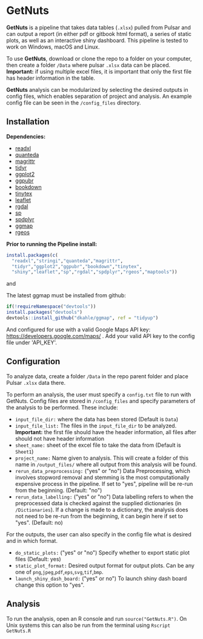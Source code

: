 # GetNuts

**GetNuts** is a pipeline that takes data tables (`.xlsx`) pulled from Pulsar and can output a report (in either pdf or gitbook html format), a series of static plots, as well as an interactive shiny dashboard. This pipeline is tested to work on Windows, macOS and Linux.

To use **GetNuts**, download or clone the repo to a folder on your computer, then create a folder `/Data` where pulsar `.xlsx` data can be placed. **Important:** if using multiple excel files, it is important that only the first file has header information in the table.

**GetNuts** analysis can be modularized by selecting the desired outputs in config files, which enables separation of project and analysis.  An example config file can be seen in the `/config_files` directory.

## Installation

**Dependencies:**

* [readxl](https://github.com/tidyverse/readxl)
* [quanteda](https://github.com/quanteda/quanteda)
* [magrittr](https://github.com/tidyverse/magrittr)
* [tidyr](https://cran.r-project.org/web/packages/tidyr/index.html)
* [ggplot2](https://ggplot2.tidyverse.org/)
* [ggpubr](http://www.sthda.com/english/rpkgs/ggpubr/)
* [bookdown](https://github.com/rstudio/bookdown)
* [tinytex](https://yihui.name/tinytex/)
* [leaflet](https://rstudio.github.io/leaflet/)
* [rgdal](https://cran.r-project.org/web/packages/rgdal/index.html)
* [sp](https://cran.r-project.org/web/packages/sp/index.html)
* [spdplyr](https://cran.r-project.org/web/packages/spdplyr/index.html)
* [ggmap](https://github.com/dkahle/ggmap)
* [rgeos](https://cran.r-project.org/web/packages/rgeos/index.html)

**Prior to running the Pipeline install:**

```r
install.packages(c(
  "readxl","stringi","quanteda","magrittr",
  "tidyr","ggplot2","ggpubr","bookdown","tinytex",
  "shiny","leaflet","sp","rgdal","spdplyr","rgeos","maptools"))
```

and

The latest ggmap must be installed from github:

```r
if(!requireNamespace("devtools"))
install.packages("devtools")
devtools::install_github("dkahle/ggmap", ref = "tidyup")
```

And configured for use with a valid Google Maps API key: https://developers.google.com/maps/ . Add your valid API key to the config file under 'API_KEY'.


## Configuration

To analyze data, create a folder `/Data` in the repo parent folder and place Pulsar `.xlsx` data there.

To perform an analysis, the user must specify a `config.txt` file to run with GetNuts. Config files are stored in `/config_files` and specify parameters of the analysis to be performed. These include:

* `input_file_dir:` where the data has been stored (Default is `Data`)
* `input_file_list:` The files in the `input_file_dir` to be analyzed. **Important:** the first file should have the header information, all files after should not have header information
* `sheet_name:` sheet of the excel file to take the data from (Default is `Sheet1`)
* `project_name:` Name given to analysis. This will create a folder of this name in `/output_files/` where all output from this analysis will be found.
* `rerun_data_preprocessing:` ("yes" or "no") Data Preprocessing, which involves stopword removal and stemming is the most computationally expensive process in the pipeline. If set to "yes", pipeline will be re-run from the beginning. (Default: "no")
* `rerun_data_labelling:` ("yes" or "no") Data labelling refers to when the preprocessed data is checked against the supplied dictionaries (in `/Dictionaries`). If a change is made to a dictionary, the analysis does not need to be re-run from the beginning, it can begin here if set to "yes". (Default: no)

For the outputs, the user can also specify in the config file what is desired and in which format.
* `do_static_plots:` ("yes" or "no") Specify whether to export static plot files (Default: yes)
* `static_plot_format:` Desired output format for output plots. Can be any one of `png`,`jpeg`,`pdf`,`eps`,`svg`,`tif`,`bmp`.
* `launch_shiny_dash_board:` ("yes" or no") To launch shiny dash board change this option to "yes".


## Analysis

To run the analysis, open an R console and run `source("GetNuts.R")`.
On Unix systems this can also be run from the terminal using `Rscript GetNuts.R`
